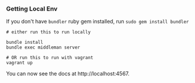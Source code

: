 ### Getting Local Env
If you don't have `bundler` ruby gem installed, run `sudo gem install bundler`

```shell
# either run this to run locally

bundle install
bundle exec middleman server

# OR run this to run with vagrant
vagrant up
```

You can now see the docs at http://localhost:4567.
